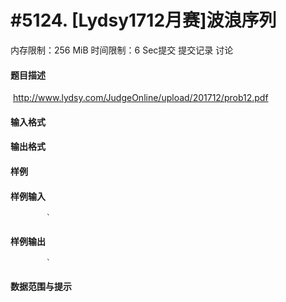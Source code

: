 
# #5124. [Lydsy1712月赛]波浪序列
内存限制：256 MiB 时间限制：6 Sec提交 提交记录 讨论
#### 题目描述
 http://www.lydsy.com/JudgeOnline/upload/201712/prob12.pdf
#### 输入格式

#### 输出格式

#### 样例

#### 样例输入

			`
#### 样例输出

			`
#### 数据范围与提示

